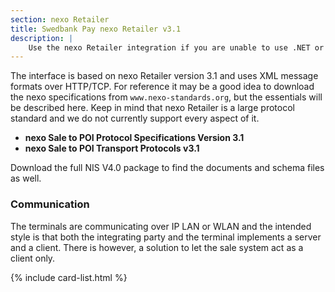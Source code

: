 ```yaml
---
section: nexo Retailer
title: Swedbank Pay nexo Retailer v3.1
description: |
    Use the nexo Retailer integration if you are unable to use .NET or Java SDK. This interface requires a greater effort for both users and Swedbank Pay.
---
```

The interface is based on nexo Retailer version 3.1 and uses XML message formats over HTTP/TCP.
For reference it may be a good idea to download the nexo specifications from `www.nexo-standards.org`, but the essentials will be described here.
Keep in mind that nexo Retailer is a large protocol standard and we do not currently support every aspect of it.

*   **nexo Sale to POI Protocol Specifications Version 3.1**
*   **nexo Sale to POI Transport Protocols v3.1**

Download the full NIS V4.0 package to find the documents and schema files as well.

### Communication

The terminals are communicating over IP LAN or WLAN and the intended style is
that both the integrating party and the terminal implements a server and a client.
There is however, a solution to let the sale system act as a client only.

{% include card-list.html %}
